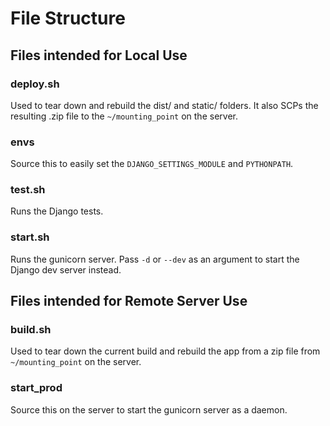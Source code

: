 # File Structure

## Files intended for Local Use

### deploy.sh

Used to tear down and rebuild the dist/ and static/ folders.  It also SCPs the resulting .zip file to the `~/mounting_point` on the server.

### envs

Source this to easily set the `DJANGO_SETTINGS_MODULE` and `PYTHONPATH`.

### test.sh

Runs the Django tests.

### start.sh

Runs the gunicorn server. Pass `-d` or `--dev` as an argument to start the Django dev server instead.

## Files intended for Remote Server Use

### build.sh

Used to tear down the current build and rebuild the app from a zip file from `~/mounting_point` on the server.

### start_prod

Source this on the server to start the gunicorn server as a daemon.
